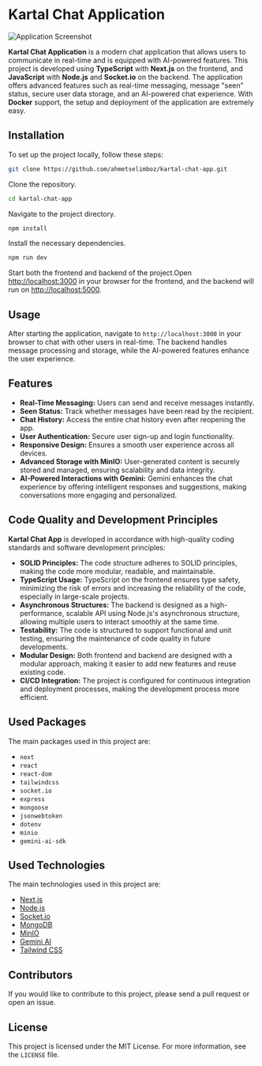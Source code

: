
# Kartal Chat Application

![Application Screenshot](https://image.ahmetselimboz.com.tr/kartal-chat-app/Default/Kartal_Thumbnailll.jpg)

**Kartal Chat Application** is a modern chat application that allows users to communicate in real-time and is equipped with AI-powered features. This project is developed using **TypeScript** with **Next.js** on the frontend, and **JavaScript** with **Node.js** and **Socket.io** on the backend. The application offers advanced features such as real-time messaging, message "seen" status, secure user data storage, and an AI-powered chat experience. With **Docker** support, the setup and deployment of the application are extremely easy.

## Installation

To set up the project locally, follow these steps:

```bash
git clone https://github.com/ahmetselimboz/kartal-chat-app.git
```
Clone the repository.

```bash
cd kartal-chat-app
```
Navigate to the project directory.

```bash
npm install
```
Install the necessary dependencies.

```bash
npm run dev
```
Start both the frontend and backend of the project.Open [http://localhost:3000](http://localhost:3000) in your browser for the frontend, and the backend will run on [http://localhost:5000](http://localhost:5000).

## Usage

After starting the application, navigate to `http://localhost:3000` in your browser to chat with other users in real-time. The backend handles message processing and storage, while the AI-powered features enhance the user experience.

## Features

- **Real-Time Messaging:** Users can send and receive messages instantly.
- **Seen Status:** Track whether messages have been read by the recipient.
- **Chat History:** Access the entire chat history even after reopening the app.
- **User Authentication:** Secure user sign-up and login functionality.
- **Responsive Design:** Ensures a smooth user experience across all devices.
- **Advanced Storage with MinIO:** User-generated content is securely stored and managed, ensuring scalability and data integrity.
- **AI-Powered Interactions with Gemini:** Gemini enhances the chat experience by offering intelligent responses and suggestions, making conversations more engaging and personalized.

## Code Quality and Development Principles

**Kartal Chat App** is developed in accordance with high-quality coding standards and software development principles:

- **SOLID Principles:** The code structure adheres to SOLID principles, making the code more modular, readable, and maintainable.
- **TypeScript Usage:** TypeScript on the frontend ensures type safety, minimizing the risk of errors and increasing the reliability of the code, especially in large-scale projects.
- **Asynchronous Structures:** The backend is designed as a high-performance, scalable API using Node.js's asynchronous structure, allowing multiple users to interact smoothly at the same time.
- **Testability:** The code is structured to support functional and unit testing, ensuring the maintenance of code quality in future developments.
- **Modular Design:** Both frontend and backend are designed with a modular approach, making it easier to add new features and reuse existing code.
- **CI/CD Integration:** The project is configured for continuous integration and deployment processes, making the development process more efficient.

## Used Packages

The main packages used in this project are:

- `next`
- `react`
- `react-dom`
- `tailwindcss`
- `socket.io`
- `express`
- `mongoose`
- `jsonwebtoken`
- `dotenv`
- `minio`
- `gemini-ai-sdk`

## Used Technologies

The main technologies used in this project are:

- [Next.js](https://nextjs.org/)
- [Node.js](https://nodejs.org/)
- [Socket.io](https://socket.io/)
- [MongoDB](https://www.mongodb.com/)
- [MinIO](https://min.io/)
- [Gemini AI](https://gemini.com/)
- [Tailwind CSS](https://tailwindcss.com/)

## Contributors

If you would like to contribute to this project, please send a pull request or open an issue.

## License

This project is licensed under the MIT License. For more information, see the `LICENSE` file.
